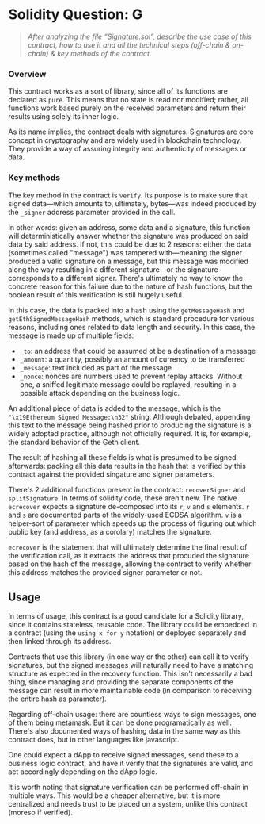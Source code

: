 # Solidity Question: G

> _After analyzing the file “Signature.sol”, describe the use case of this contract, how to use it and all the technical steps (off-chain & on-chain) & key methods of the contract._

### Overview

This contract works as a sort of library, since all of its functions are declared as `pure`. This means that no state is read nor modified; rather, all functions work based purely on the received parameters and return their results using solely its inner logic.

As its name implies, the contract deals with signatures. Signatures are core concept in cryptography and are widely used in blockchain technology. They provide a way of assuring integrity and authenticity of messages or data.

### Key methods

The key method in the contract is `verify`. Its purpose is to make sure that signed data—which amounts to, ultimately, bytes—was indeed produced by the `_signer` address parameter provided in the call.

In other words: given an address, some data and a signature, this function will deterministically answer whether the signature was produced on said data by said address. If not, this could be due to 2 reasons: either the data (sometimes called "message") was tampered with—meaning the signer produced a valid signature on a message, but this message was modified along the way resulting in a different signature—or the signature corresponds to a different signer. There's ultimately no way to know the concrete reason for this failure due to the nature of hash functions, but the boolean result of this verification is still hugely useful.

In this case, the data is packed into a hash using the `getMessageHash` and `getEthSignedMessageHash` methods, which is standard procedure for various reasons, including ones related to data length and security. In this case, the message is made up of multiple fields:

- `_to`: an address that could be assumed ot be a destination of a message
- `_amount`: a quantity, possibly an amount of currency to be transferred
- `_message`: text included as part of the message
- `_nonce`: nonces are numbers used to prevent replay attacks. Without one, a sniffed legitimate message could be replayed, resulting in a possible attack depending on the business logic.

An additional piece of data is added to the message, which is the `"\x19Ethereum Signed Message:\n32"` string. Although debated, appending this text to the message being hashed prior to producing the signature is a widely adopted practice, although not officially required. It is, for example, the standard behavior of the Geth client.

The result of hashing all these fields is what is presumed to be signed afterwards: packing all this data results in the hash that is verified by this contract against the provided singature and signer parameters.

There's 2 additional functions present in the contract: `recoverSigner` and `splitSignature`. In terms of solidity code, these aren't new. The native `ecrecover` expects a signature de-composed into its `r`, `v` and `s` elements. `r` and `s` are documented parts of the widely-used ECDSA algorithm. `v` is a helper-sort of parameter which speeds up the process of figuring out which public key (and address, as a corolary) matches the signature.

`ecrecover` is the statement that will ultimately determine the final result of the verification call, as it extracts the address that procuded the signature based on the hash of the message, allowing the contract to verify whether this address matches the provided signer parameter or not.

## Usage

In terms of usage, this contract is a good candidate for a Solidity library, since it contains stateless, reusable code. The library could be embedded in a contract (using the `using x for y` notation) or deployed separately and then linked through its address.

Contracts that use this library (in one way or the other) can call it to verify signatures, but the signed messages will naturally need to have a matching structure as expected in the recovery function. This isn't necessarily a bad thing, since managing and providing the separate components of the message can result in more maintainable code (in comparison to receiving the entire hash as parameter).

Regarding off-chain usage: there are countless ways to sign messages, one of them being metamask. But it can be done programatically as well. There's also documented ways of hashing data in the same way as this contract does, but in other languages like javascript.

One could expect a dApp to receive signed messages, send these to a business logic contract, and have it verify that the signatures are valid, and act accordingly depending on the dApp logic.

It is worth noting that signature verification can be performed off-chain in multiple ways. This would be a cheaper alternative, but it is more centralized and needs trust to be placed on a system, unlike this contract (moreso if verified).
